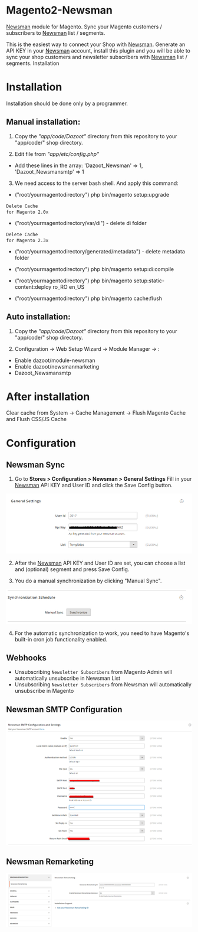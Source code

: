 # Magento2-Newsman

[Newsman](https://www.newsman.com) module for Magento. Sync your Magento customers / subscribers to [Newsman](https://www.newsman.com) list / segments. 

This is the easiest way to connect your Shop with [Newsman](https://www.newsman.com). Generate an API KEY in your [Newsman](https://www.newsman.com) account, install this plugin and you will be able to sync your shop customers and newsletter subscribers with [Newsman](https://www.newsman.com) list / segments.
Installation

# Installation

Installation should be done only by a programmer.

## Manual installation: 
1. Copy the *"app/code/Dazoot"* directory from this repository to your "app/code/" shop directory.

2. Edit file from *"app/etc/config.php"*

- Add these lines in the array:
 'Dazoot_Newsman' => 1,
 'Dazoot_Newsmansmtp' => 1

3. We need access to the server bash shell. And apply this command:

- ("root/yourmagentodirectory") php bin/magento setup:upgrade
```
Delete Cache 
for Magento 2.0x
```
- ("root/yourmagentodirectory/var/di") - delete di folder
```
Delete Cache 
for Magento 2.3x
```
- ("root/yourmagentodirectory/generated/metadata") - delete metadata folder

- ("root/yourmagentodirectory") php bin/magento setup:di:compile
- ("root/yourmagentodirectory") php bin/magento setup:static-content:deploy ro_RO en_US
- ("root/yourmagentodirectory") php bin/magento cache:flush

## Auto installation: 
1. Copy the *"app/code/Dazoot"* directory from this repository to your "app/code/" shop directory.

2. Configuration -> Web Setup Wizard -> Module Manager -> :

- Enable dazoot/module-newsman
- Enable dazoot/newsmanmarketing
- Dazoot_Newsmansmtp
	
# After installation

Clear cache from System -> Cache Management -> Flush Magento Cache and Flush CSS/JS Cache
	
# Configuration

## Newsman Sync

1. Go to **Stores > Configuration > Newsman > General Settings**
Fill in your [Newsman](https://www.newsmanapp.com) API KEY and User ID and click the Save Config button.

  ![General Settings](https://raw.githubusercontent.com/Newsman/Magento2-Newsman/master/assets/general_settings.png)

2. After the [Newsman](https://www.newsmanapp.com) API KEY and User ID are set, you can choose a list and (optional) segment and press Save Config.

3. You do a manual synchronization by clicking "Manual Sync".

  ![Synchronization Schedule](https://raw.githubusercontent.com/Newsman/Magento2-Newsman/master/assets/synchronization_schedule.png)

4. For the automatic synchronization to work, you need to have Magento's built-in cron job functionality enabled.

## Webhooks

- Unsubscribing `Newsletter Subscribers` from Magento Admin will automatically unsubscribe in Newsman List
- Unsubscribing `Newsletter Subscribers` from Newsman will automatically unsubscribe in Magento

## Newsman SMTP Configuration

  ![SMTP Configuration](https://raw.githubusercontent.com/Newsman/Magento2-Newsman/master/assets/smtp.png)

## Newsman Remarketing

  ![SMTP Configuration](https://raw.githubusercontent.com/Newsman/Magento2-Newsman/master/assets/marketing.png)
